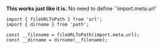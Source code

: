 **This works just like it is.** No need to define `'import.meta.url'
```node
import { fileURLToPath } from 'url';
import { dirname } from 'path';

const __filename = fileURLToPath(import.meta.url);
const __dirname = dirname(__filename);
```